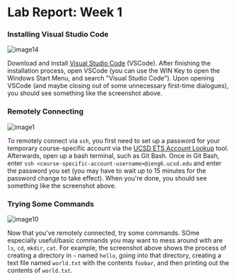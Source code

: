# Lab Report: Week 1

### Installing Visual Studio Code
![image14](https://user-images.githubusercontent.com/46171121/211907206-719d09ca-c33c-4597-b2cb-a75c661e25c8.png)

Download and install [Visual Studio Code](https://code.visualstudio.com/download) (VSCode). After finishing the installation process, open VSCode (you can use the WIN Key to open the Windows Start Menu, and search "Visual Studio Code"). Upon opening VSCode (and maybe closing out of some unnecessary first-time dialogues), you should see something like the screenshot above.

### Remotely Connecting
![image1](https://user-images.githubusercontent.com/46171121/211907242-3cbf304d-d0fa-45e9-8428-68a2d219a62a.png)

To remotely connect via `ssh`, you first need to set up a password for your temporary course-specific account via the [UCSD ETS Account Lookup](https://sdacs.ucsd.edu/~icc/index.php) tool. Afterwards, open up a bash terminal, such as Git Bash. Once in Git Bash, enter `ssh <course-specific-account-username>@ieng6.ucsd.edu` and enter the password you set (you may have to wait up to 15 minutes for the password change to take effect). When you're done, you should see something like the screenshot above.

### Trying Some Commands
![image10](https://user-images.githubusercontent.com/46171121/211907276-7070f912-ebfc-455f-a857-8d839ae6e382.png)

Now that you've remotely connected, try some commands. SOme especially useful/basic commands you may want to mess around with are `ls`, `cd`, `mkdir`, `cat`. For example, the screenshot above shows the process of creating a directory in `~` named `hello`, going into that directory, creating a text file named `world.txt` with the contents `foobar`, and then printing out the contents of `world.txt`.

